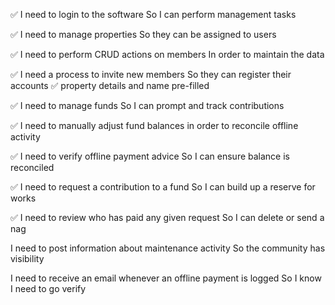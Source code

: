 ✅ I need to login to the software
So I can perform management tasks

✅ I need to manage properties
So they can be assigned to users

✅ I need to perform CRUD actions on members
In order to maintain the data

✅ I need a process to invite new members
So they can register their accounts
    ✅ property details and name pre-filled

✅ I need to manage funds
So I can prompt and track contributions

✅ I need to manually adjust fund balances
in order to reconcile offline activity

✅ I need to verify offline payment advice
So I can ensure balance is reconciled

✅ I need to request a contribution to a fund
So I can build up a reserve for works

✅ I need to review who has paid any given request
So I can delete or send a nag

I need to post information about maintenance activity
So the community has visibility

I need to receive an email whenever an offline payment is logged
So I know I need to go verify
